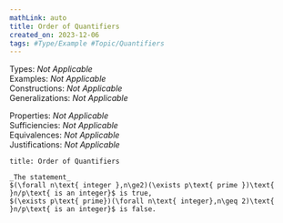 ```yaml
---
mathLink: auto
title: Order of Quantifiers
created_on: 2023-12-06
tags: #Type/Example #Topic/Quantifiers
---
```

Types: <i>Not Applicable</i>  
Examples: <i>Not Applicable</i>  
Constructions: <i>Not Applicable</i>  
Generalizations: <i>Not Applicable</i>  

Properties: <i>Not Applicable</i>  
Sufficiencies: <i>Not Applicable</i>  
Equivalences: <i>Not Applicable</i>  
Justifications: <i>Not Applicable</i>  

``` ad-Example
title: Order of Quantifiers

_The statement_
$(\forall n\text{ integer },n\ge2)(\exists p\text{ prime })\text{ }n/p\text{ is an integer}$ is true,
$(\exists p\text{ prime})(\forall n\text{ integer},n\geq 2)\text{ }n/p\text{ is an integer}$ is false.

```
